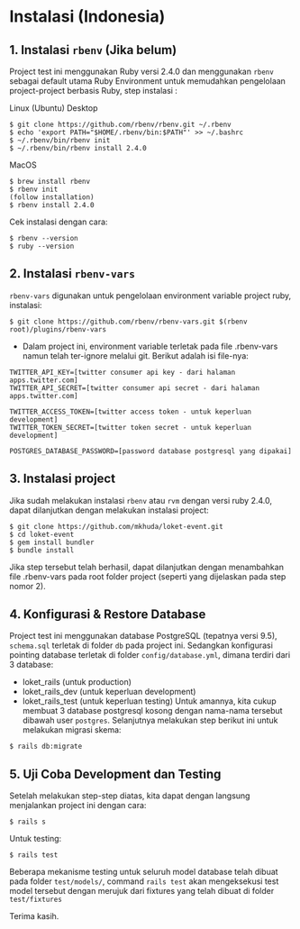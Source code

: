 # Instalasi (Indonesia)
## 1. Instalasi `rbenv` (Jika belum)
Project test ini menggunakan Ruby versi 2.4.0 dan menggunakan `rbenv` sebagai default utama Ruby Environment untuk memudahkan pengelolaan project-project berbasis Ruby, step instalasi :

Linux (Ubuntu) Desktop
```
$ git clone https://github.com/rbenv/rbenv.git ~/.rbenv
$ echo 'export PATH="$HOME/.rbenv/bin:$PATH"' >> ~/.bashrc
$ ~/.rbenv/bin/rbenv init
$ ~/.rbenv/bin/rbenv install 2.4.0
```

MacOS
```
$ brew install rbenv
$ rbenv init
(follow installation)
$ rbenv install 2.4.0
```

Cek instalasi dengan cara:
```
$ rbenv --version
$ ruby --version
```

## 2. Instalasi `rbenv-vars`
`rbenv-vars` digunakan untuk pengelolaan environment variable project ruby, instalasi:
```
$ git clone https://github.com/rbenv/rbenv-vars.git $(rbenv root)/plugins/rbenv-vars
```
- Dalam project ini, environment variable terletak pada file .rbenv-vars namun telah ter-ignore melalui git. Berikut adalah isi file-nya:
```
TWITTER_API_KEY=[twitter consumer api key - dari halaman apps.twitter.com]
TWITTER_API_SECRET=[twitter consumer api secret - dari halaman apps.twitter.com]

TWITTER_ACCESS_TOKEN=[twitter access token - untuk keperluan development]
TWITTER_TOKEN_SECRET=[twitter token secret - untuk keperluan development]

POSTGRES_DATABASE_PASSWORD=[password database postgresql yang dipakai]
```

## 3. Instalasi project
Jika sudah melakukan instalasi `rbenv` atau `rvm` dengan versi ruby 2.4.0, dapat dilanjutkan dengan melakukan instalasi project:
```
$ git clone https://github.com/mkhuda/loket-event.git
$ cd loket-event
$ gem install bundler
$ bundle install
```
Jika step tersebut telah berhasil, dapat dilanjutkan dengan menambahkan file .rbenv-vars pada root folder project (seperti yang dijelaskan pada step nomor 2).

## 4. Konfigurasi & Restore Database
Project test ini menggunakan database PostgreSQL (tepatnya versi 9.5), `schema.sql` terletak di folder `db` pada project ini. Sedangkan konfigurasi pointing database terletak di folder `config/database.yml`, dimana terdiri dari 3 database:
- loket_rails (untuk production)
- loket_rails_dev (untuk keperluan development)
- loket_rails_test (untuk keperluan testing)
Untuk amannya, kita cukup membuat 3 database postgresql kosong dengan nama-nama tersebut dibawah user `postgres`. Selanjutnya melakukan step berikut ini untuk melakukan migrasi skema:
```
$ rails db:migrate
```

## 5. Uji Coba Development dan Testing
Setelah melakukan step-step diatas, kita dapat dengan langsung menjalankan project ini dengan cara:
```
$ rails s
```

Untuk testing:
```
$ rails test
```
Beberapa mekanisme testing untuk seluruh model database telah dibuat pada folder `test/models/`, command `rails test` akan mengeksekusi test model tersebut dengan merujuk dari fixtures yang telah dibuat di folder `test/fixtures`

Terima kasih.




